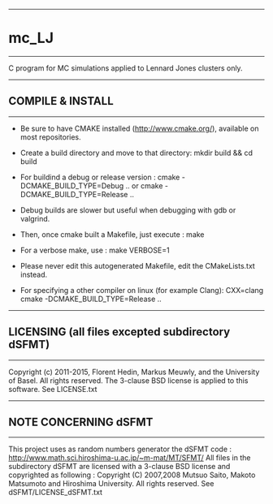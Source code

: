 ----------------------------------------------
# mc_LJ
----------------------------------------------

C program for MC simulations applied to Lennard Jones clusters only.

----------------------------------------------
## COMPILE & INSTALL
----------------------------------------------
* Be sure to have CMAKE installed (http://www.cmake.org/), available on most repositories.

* Create a build directory and move to that directory: 
        mkdir build && cd build

* For buildind a debug or release version : 
        cmake -DCMAKE_BUILD_TYPE=Debug ..
or
        cmake -DCMAKE_BUILD_TYPE=Release ..

* Debug builds are slower but useful when debugging with gdb or valgrind.

* Then, once cmake built a Makefile, just execute :
        make

* For a verbose make, use : 
        make VERBOSE=1

* Please never edit this autogenerated Makefile, edit the CMakeLists.txt instead.

* For specifying a other compiler on linux (for example Clang): 
        CXX=clang cmake -DCMAKE_BUILD_TYPE=Release ..
----------------------------------------------
## LICENSING (all files excepted subdirectory dSFMT)
----------------------------------------------
Copyright (c) 2011-2015, Florent Hedin, Markus Meuwly, and the University of Basel.
All rights reserved.
The 3-clause BSD license is applied to this software.
See LICENSE.txt

----------------------------------------------
## NOTE CONCERNING dSFMT
----------------------------------------------
This project uses as random numbers generator the dSFMT code : 
http://www.math.sci.hiroshima-u.ac.jp/~m-mat/MT/SFMT/
All files in the subdirectory dSFMT are licensed with a 3-clause BSD license and copyrighted as following :
Copyright (C) 2007,2008 Mutsuo Saito, Makoto Matsumoto and Hiroshima
University. All rights reserved.
See dSFMT/LICENSE_dSFMT.txt

